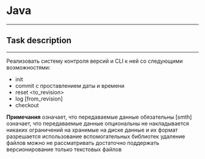 # Java 
----
## Task description
-----
Реализовать систему контроля версий и CLI к ней со следующими возможностями:

* init
* commit <message> <files> с проставлением даты и времени
* reset <to_revision>
* log [from_revision]
* checkout <revision>

__Примечания__
<smth> означает, что передаваемые данные обязательны
[smth] означает, что передаваемые данные опциональны
не накладывается никаких ограничений на хранимые на диске данные и их формат
разрешается использование вспомогательных библиотек
удаление файлов можно не рассматривать
достаточно поддержать версионирование только текстовых файлов
